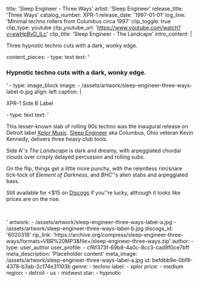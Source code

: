 title: 'Sleep Engineer - Three Ways'
artist: 'Sleep Engineer'
release_title: 'Three Ways'
catalog_number: XPR-1
release_date: '1997-01-01'
log_line: 'Minimal techno rollers from Columbus circa 1997'
clip_toggle: true
clip_type: youtube
clip_youtube_url: 'https://www.youtube.com/watch?v=ewHpBvD_lLc'
clip_title: 'Sleep Engineer - The Landcape'
intro_content: |
  <p>Three hypnotic techno cuts with a dark, wonky edge.
  </p>
content_pieces:
  -
    type: text
    text: '<h3>Hypnotic techno cuts with a dark, wonky edge.</h3>'
  -
    type: image_block
    image:
      - /assets/artwork/sleep-engineer-three-ways-label-b.jpg
    align: left
    caption: |
      <p>XPR-1 Side B Label
      </p>
  -
    type: text
    text: '<p>This lesser-known slab of rolling 90s techno was the inaugural release on Detroit label <a href="https://www.discogs.com/label/5603-Xplor-Music">Xplor Music</a>. <a href="https://www.discogs.com/artist/28868-Sleep-Engineer">Sleep Engineer</a>&nbsp;aka Columbus, Ohio veteran Kevin Kennedy, delivers three heavy club tools.&nbsp;</p><p>Side A''s&nbsp;<i>The Landscape</i> is dark and dreamy, with arpeggiated chordal clouds over crisply delayed percussion and rolling subs.&nbsp;</p><p>On the flip, things get a little more punchy, with the relentless rim/snare tick-tock of&nbsp;<i>Element of Darkness</i>, and <i>BHC</i>''s alien stabs and arpeggiated bass.&nbsp;</p><p>Still available for &lt;$15 on <a href="https://www.discogs.com/sell/release/37202">Discogs</a> if you''re lucky, although it looks like prices are on the rise.&nbsp;</p><p><br></p>'
artwork:
  - /assets/artwork/sleep-engineer-three-ways-label-a.jpg
  - /assets/artwork/sleep-engineer-three-ways-label-b.jpg
discogs_id: '6020318'
rip_link: 'https://archive.org/compress/sleep-engineer-three-ways/formats=VBR%20MP3&file=/sleep-engineer-three-ways.zip'
author:
  -
    type: user_author
    user_profile:
      - cf6f373f-69b8-4a0c-8cc3-cad9f0ce7bff
meta_description: 'Placeholder content'
meta_image: /assets/artwork/sleep-engineer-three-ways-label-a.jpg
id: befdbb9e-0bf8-4378-b3ab-2c174e31103b
genre:
  - techno
label:
  - xplor
price:
  - medium
region:
  - detroit
  - us
  - midwest
star:
  - hypnotic
